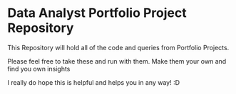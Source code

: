 # Data Analyst Portfolio Project Repository

This Repository will hold all of the code and queries from Portfolio Projects.

Please feel free to take these and run with them. Make them your own and find you own insights

I really do hope this is helpful and helps you in any way! :D
